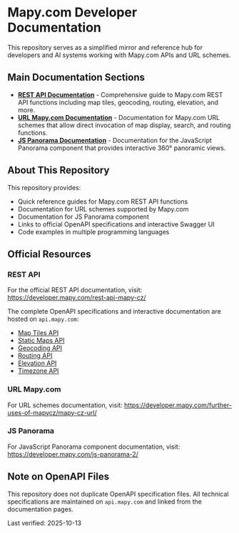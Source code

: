 # Mapy.com Developer Documentation

This repository serves as a simplified mirror and reference hub for developers and AI systems working with Mapy.com APIs and URL schemes.

## Main Documentation Sections

- **[REST API Documentation](docs/rest-api/README.md)** - Comprehensive guide to Mapy.com REST API functions including map tiles, geocoding, routing, elevation, and more.
- **[URL Mapy.com Documentation](docs/url-mapy/README.md)** - Documentation for Mapy.com URL schemes that allow direct invocation of map display, search, and routing functions.
- **[JS Panorama Documentation](docs/js-panorama/README.md)** - Documentation for the JavaScript Panorama component that provides interactive 360° panoramic views.

## About This Repository

This repository provides:
- Quick reference guides for Mapy.com REST API functions
- Documentation for URL schemes supported by Mapy.com
- Documentation for JS Panorama component
- Links to official OpenAPI specifications and interactive Swagger UI
- Code examples in multiple programming languages

## Official Resources

### REST API
For the official REST API documentation, visit: https://developer.mapy.com/rest-api-mapy-cz/

The complete OpenAPI specifications and interactive documentation are hosted on `api.mapy.com`:
- [Map Tiles API](https://api.mapy.com/v1/docs/maptiles/)
- [Static Maps API](https://api.mapy.com/v1/docs/static/)
- [Geocoding API](https://api.mapy.com/v1/docs/geocode/)
- [Routing API](https://api.mapy.com/v1/docs/routing/)
- [Elevation API](https://api.mapy.com/v1/docs/elevation/)
- [Timezone API](https://api.mapy.com/v1/docs/timezone/)

### URL Mapy.com
For URL schemes documentation, visit: https://developer.mapy.com/further-uses-of-mapycz/mapy-cz-url/

### JS Panorama
For JavaScript Panorama component documentation, visit: https://developer.mapy.com/js-panorama-2/

## Note on OpenAPI Files

This repository does not duplicate OpenAPI specification files. All technical specifications are maintained on `api.mapy.com` and linked from the documentation pages.

Last verified: 2025-10-13
